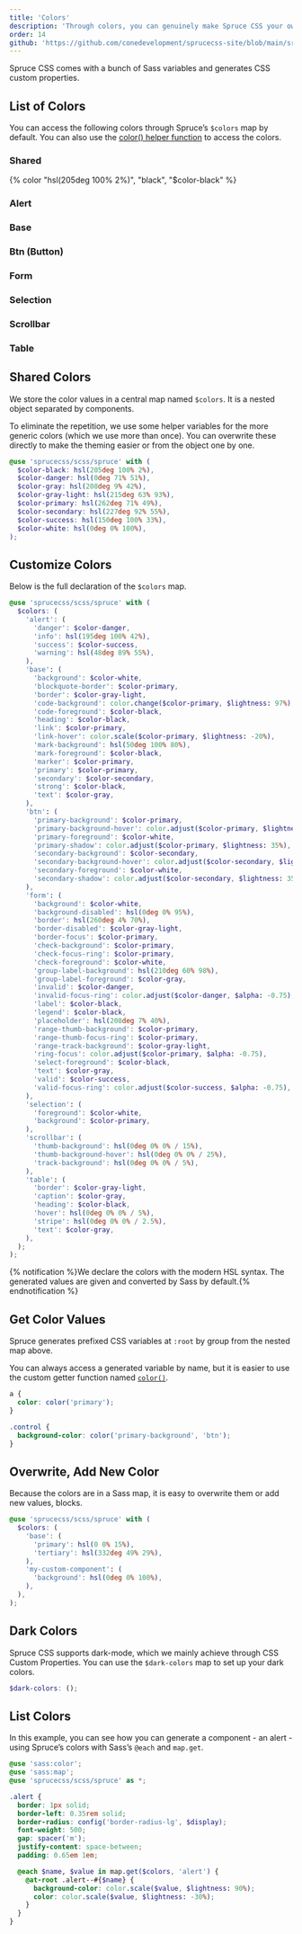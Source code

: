 ```yaml
---
title: 'Colors'
description: 'Through colors, you can genuinely make Spruce CSS your own. Control everything with the $colors map.'
order: 14
github: 'https://github.com/conedevelopment/sprucecss-site/blob/main/src/docs/sass/variables.mdx'
---
```


<p class="lead">Spruce CSS comes with a bunch of Sass variables and generates CSS custom properties.</p>

## List of Colors

You can access the following colors through Spruce’s `$colors` map by default. You can also use the [color() helper function](/docs/sass/functions#color) to access the colors.

<div class="l-color">
  <h3 class="l-color__title">Shared</h3>
  <div class="l-color__inner">
    {% color "hsl(205deg 100% 2%)", "black", "$color-black" %}
    <ColorCard
      color="hsl(205deg 100% 2%)"
      name="black"
      value="$color-black"
    />
    <ColorCard
      color="hsl(0deg 71% 51%)"
      name="danger"
      value="$color-danger"
    />
    <ColorCard
      color="hsl(208deg 9% 42%)"
      name="gray"
      value="$color-gray"
    />
    <ColorCard
      color="hsl(215deg 63% 93%)"
      name="gray light"
      value="$color-gray-light"
    />
    <ColorCard
      color="hsl(262deg 71% 49%)"
      name="primary"
      value="$color-primary"
    />
    <ColorCard
      color="hsl(227deg 92% 55%)"
      name="secondary"
      value="$color-secondary"
    />
    <ColorCard
      color="hsl(150deg 100% 33%)"
      name="success"
      value="$color-success"
    />
    <ColorCard
      bordered={true}
      color="hsl(0deg 0% 100%)"
      name="white"
      value="$color-white"
    />
  </div>
</div>

<div class="l-color">
  <h3 class="l-color__title">Alert</h3>
  <div class="l-color__inner">
    <ColorCard
      color="hsl(0deg 71% 51%)"
      name="danger"
      value="$color-danger"
    />
    <ColorCard
      color="hsl(195deg 100% 42%)"
      name="info"
      value="hsl(195deg 100% 42%)"
    />
    <ColorCard
      color="hsl(150deg 100% 33%)"
      name="success"
      value="$color-success"
    />
    <ColorCard
      color="hsl(48deg 89% 55%)"
      name="warning"
      value="hsl(48deg 89% 55%)"
    />
  </div>
</div>

<div class="l-color">
  <h3 class="l-color__title">Base</h3>
  <div class="l-color__inner">
    <ColorCard
      bordered={true}
      color="hsl(0deg 0% 100%)"
      name="background"
      value="$color-white"
    />
    <ColorCard
      color="hsl(262deg 71% 49%)"
      name="blockquote-border"
      value="$color-primary"
    />
    <ColorCard
      color="hsl(215deg 63% 93%)"
      name="border"
      value="$color-gray-light"
    />
    <ColorCard
      color="hsl(261.82deg 73.33% 97.06%)"
      name="code-background"
      value="color.change($color-primary, $lightness: 97%)"
    />
    <ColorCard
      color="hsl(205deg 100% 2%)"
      name="code-foreground"
      value="$color-black"
    />
    <ColorCard
      color="hsl(205deg 100% 2%)"
      name="heading"
      value="$color-black"
    />
    <ColorCard
      color="hsl(262deg 71% 49%)"
      name="link"
      value="$color-primary"
    />
    <ColorCard
      color="hsl(261.97deg 71% 39.22%)"
      name="link-hover"
      value="color.scale($color-primary, $lightness: -20%)"
    />
    <ColorCard
      color="hsl(50deg 100% 80%)"
      name="mark-background"
      value="hsl(50deg 100% 80%)"
    />
    <ColorCard
      color="hsl(205deg 100% 2%)"
      name="mark-foreground"
      value="$color-black"
    />
    <ColorCard
      color="hsl(262deg 71% 49%)"
      name="marker"
      value="$color-primary"
    />
    <ColorCard
      color="hsl(262deg 71% 49%)"
      name="primary"
      value="$color-primary"
    />
    <ColorCard
      color="hsl(227deg 92% 55%)"
      name="secondary"
      value="$color-secondary"
    />
    <ColorCard
      color="hsl(205deg 100% 2%)"
      name="strong"
      value="$color-black"
    />
    <ColorCard
      color="hsl(208deg 9% 42%)"
      name="text"
      value="$color-gray"
    />
  </div>
</div>

<div class="l-color">
  <h3 class="l-color__title">Btn (Button)</h3>
  <div class="l-color__inner">
    <ColorCard
      color="hsl(262deg 71% 49%)"
      name="primary-background"
      value="$color-primary"
    />
    <ColorCard
      color="hsl(262.13deg 70.85% 39.02%)"
      name="primary-background-hover"
      value="color.adjust($color-primary, $lightness: -10%)"
    />
    <ColorCard
      bordered={true}
      color="hsl(0deg 0% 100%)"
      name="primary-foreground"
      value="$color-white"
    />
    <ColorCard
      bordered={false}
      color="hsl(261.72deg 70.73% 83.92%)"
      name="primary-shadow"
      value="color.adjust($color-primary, $lightness: 35%)"
    />
    <ColorCard
      color="hsl(227deg 92% 55%)"
      name="secondary-background"
      value="$color-secondary"
    />
    <ColorCard
      color="hsl(226.92deg 92.14% 44.9%)"
      name="secondary-background-hover"
      value="color.adjust($color-secondary, $lightness: -10%)"
    />
    <ColorCard
      bordered={true}
      color="hsl(0deg 0% 100%)"
      name="secondary-foreground"
      value="$color-white"
    />
    <ColorCard
      bordered={false}
      color="hsl(227.23deg 92.16% 90%)"
      name="secondary-shadow"
      value="color.adjust($color-secondary, $lightness: 35%)"
    />
  </div>
</div>

<div class="l-color">
  <h3 class="l-color__title">Form</h3>
  <div class="l-color__inner">
    <ColorCard
      bordered={true}
      color="hsl(0deg 0% 100%)"
      name="background"
      value="$color-white"
    />
    <ColorCard
      color="hsl(0deg 0% 95%)"
      name="background-disabled"
      value="hsl(0deg 0% 95%)"
    />
    <ColorCard
      color="hsl(260deg 4% 70%)"
      name="border"
      value="hsl(260deg 4% 70%)"
    />
    <ColorCard
      color="hsl(215deg 63% 93%)"
      name="border-disabled"
      value="$color-gray-light"
    />
    <ColorCard
      color="hsl(262deg 71% 49%)"
      name="border-focus"
      value="$color-primary"
    />
    <ColorCard
      color="hsl(262deg 71% 49%)"
      name="check-background"
      value="$color-primary"
    />
    <ColorCard
      color="hsl(262deg 71% 49%)"
      name="check-focus-ring"
      value="$color-primary"
    />
    <ColorCard
      bordered={true}
      color="hsl(0deg 0% 100%)"
      name="check-foreground"
      value="$color-white"
    />
    <ColorCard
      bordered={true}
      color="hsl(210deg 60% 98%)"
      name="group-label-background"
      value="hsl(210deg 60% 98%)"
    />
    <ColorCard
      color="hsl(208deg 9% 42%)"
      name="group-label-foreground"
      value="$color-gray"
    />
    <ColorCard
      color="hsl(0deg 71% 51%)"
      name="invalid"
      value="$color-danger"
    />
    <ColorCard
      color="hsl(0deg 71.2% 50.98% / 25%)"
      name="invalid-focus-ring"
      value="color.adjust($color-danger, $alpha: -0.75)"
    />
    <ColorCard
      color="hsl(205deg 100% 2%)"
      name="label"
      value="$color-black"
    />
    <ColorCard
      color="hsl(205deg 100% 2%)"
      name="legend"
      value="$color-black"
    />
    <ColorCard
      color="hsl(208deg 7% 40%)"
      name="placeholder"
      value="hsl(208deg 7% 40%)"
    />
    <ColorCard
      color="hsl(262deg 71% 49%)"
      name="range-thumb-background"
      value="$color-primary"
    />
    <ColorCard
      color="hsl(262deg 71% 49%)"
      name="range-thumb-focus-ring"
      value="$color-primary"
    />
    <ColorCard
      color="hsl(215deg 63% 93%)"
      name="range-track-background"
      value="$color-gray-light"
    />
    <ColorCard
      color="hsl(261.91deg 71.2% 49.02% / 25%)"
      name="ring-focus"
      value="color.adjust($color-primary, $alpha: -0.75)"
    />
    <ColorCard
      color="hsl(205deg 100% 2%)"
      name="select-foreground"
      value="$color-black"
    />
    <ColorCard
      color="hsl(208deg 9% 42%)"
      name="text"
      value="$color-gray"
    />
    <ColorCard
      color="hsl(150deg 100% 33%)"
      name="valid"
      value="$color-success"
    />
    <ColorCard
      color="hsl(150deg 100% 32.94% / 25%)"
      name="valid-focus-ring"
      value="color.adjust($color-success, $alpha: -0.75)"
    />
  </div>
</div>

<div class="l-color">
  <h3 class="l-color__title">Selection</h3>
  <div class="l-color__inner">
    <ColorCard
      bordered={true}
      color="hsl(0deg 0% 100%)"
      name="foreground"
      value="$color-white"
    />
    <ColorCard
      color="hsl(262deg 71% 49%)"
      name="background"
      value="$color-primary"
    />
  </div>
</div>

<div class="l-color">
  <h3 class="l-color__title">Scrollbar</h3>
  <div class="l-color__inner">
    <ColorCard
      color="hsl(0deg 0% 0% / 15%)"
      name="thumb-background"
      value="hsl(0deg 0% 0% / 15%)"
    />
    <ColorCard
      color="hsl(0deg 0% 0% / 25%)"
      name="thumb-background-hover"
      value="hsl(0deg 0% 0% / 25%)"
    />
    <ColorCard
      color="hsl(0deg 0% 0% / 5%)"
      name="track-background"
      value="hsl(0deg 0% 0% / 5%)"
    />
  </div>
</div>

<div class="l-color">
  <h3 class="l-color__title">Table</h3>
  <div class="l-color__inner">
    <ColorCard
      color="hsl(215deg 63% 93%)"
      name="border"
      value="$color-gray-light"
    />
    <ColorCard
      color="hsl(208deg 9% 42%)"
      name="caption"
      value="$color-gray"
    />
    <ColorCard
      color="hsl(205deg 100% 2%)"
      name="heading"
      value="$color-black"
    />
    <ColorCard
      color="hsl(0deg 0% 0% / 5%)"
      name="hover"
      value="hsl(0deg 0% 0% / 5%)"
    />
    <ColorCard
      bordered={true}
      color="hsl(0deg 0% 0% / 2.5%)"
      name="stripe"
      value="hsl(0deg 0% 0% / 2.5%)"
    />
    <ColorCard
      color="hsl(208deg 9% 42%)"
      name="text"
      value="$color-gray"
    />
  </div>
</div>

## Shared Colors

We store the color values in a central map named `$colors`. It is a nested object separated by components.

To eliminate the repetition, we use some helper variables for the more generic colors (which we use more than once). You can overwrite these directly to make the theming easier or from the object one by one.

```scss
@use 'sprucecss/scss/spruce' with (
  $color-black: hsl(205deg 100% 2%),
  $color-danger: hsl(0deg 71% 51%),
  $color-gray: hsl(208deg 9% 42%),
  $color-gray-light: hsl(215deg 63% 93%),
  $color-primary: hsl(262deg 71% 49%),
  $color-secondary: hsl(227deg 92% 55%),
  $color-success: hsl(150deg 100% 33%),
  $color-white: hsl(0deg 0% 100%),
);
```

## Customize Colors

Below is the full declaration of the `$colors` map.

```scss
@use 'sprucecss/scss/spruce' with (
  $colors: (
    'alert': (
      'danger': $color-danger,
      'info': hsl(195deg 100% 42%),
      'success': $color-success,
      'warning': hsl(48deg 89% 55%),
    ),
    'base': (
      'background': $color-white,
      'blockquote-border': $color-primary,
      'border': $color-gray-light,
      'code-background': color.change($color-primary, $lightness: 97%),
      'code-foreground': $color-black,
      'heading': $color-black,
      'link': $color-primary,
      'link-hover': color.scale($color-primary, $lightness: -20%),
      'mark-background': hsl(50deg 100% 80%),
      'mark-foreground': $color-black,
      'marker': $color-primary,
      'primary': $color-primary,
      'secondary': $color-secondary,
      'strong': $color-black,
      'text': $color-gray,
    ),
    'btn': (
      'primary-background': $color-primary,
      'primary-background-hover': color.adjust($color-primary, $lightness: -10%),
      'primary-foreground': $color-white,
      'primary-shadow': color.adjust($color-primary, $lightness: 35%),
      'secondary-background': $color-secondary,
      'secondary-background-hover': color.adjust($color-secondary, $lightness: -10%),
      'secondary-foreground': $color-white,
      'secondary-shadow': color.adjust($color-secondary, $lightness: 35%),
    ),
    'form': (
      'background': $color-white,
      'background-disabled': hsl(0deg 0% 95%),
      'border': hsl(260deg 4% 70%),
      'border-disabled': $color-gray-light,
      'border-focus': $color-primary,
      'check-background': $color-primary,
      'check-focus-ring': $color-primary,
      'check-foreground': $color-white,
      'group-label-background': hsl(210deg 60% 98%),
      'group-label-foreground': $color-gray,
      'invalid': $color-danger,
      'invalid-focus-ring': color.adjust($color-danger, $alpha: -0.75),
      'label': $color-black,
      'legend': $color-black,
      'placeholder': hsl(208deg 7% 40%),
      'range-thumb-background': $color-primary,
      'range-thumb-focus-ring': $color-primary,
      'range-track-background': $color-gray-light,
      'ring-focus': color.adjust($color-primary, $alpha: -0.75),
      'select-foreground': $color-black,
      'text': $color-gray,
      'valid': $color-success,
      'valid-focus-ring': color.adjust($color-success, $alpha: -0.75),
    ),
    'selection': (
      'foreground': $color-white,
      'background': $color-primary,
    ),
    'scrollbar': (
      'thumb-background': hsl(0deg 0% 0% / 15%),
      'thumb-background-hover': hsl(0deg 0% 0% / 25%),
      'track-background': hsl(0deg 0% 0% / 5%),
    ),
    'table': (
      'border': $color-gray-light,
      'caption': $color-gray,
      'heading': $color-black,
      'hover': hsl(0deg 0% 0% / 5%),
      'stripe': hsl(0deg 0% 0% / 2.5%),
      'text': $color-gray,
    ),
  );
);
```

{% notification %}We declare the colors with the modern HSL syntax. The generated values are given and converted by Sass by default.{% endnotification %}

## Get Color Values

Spruce generates prefixed CSS variables at `:root` by group from the nested map above.

You can always access a generated variable by name, but it is easier to use the custom getter function named <a href="/docs/sass/functions/#color"><code>color()</code></a>.

```scss
a {
  color: color('primary');
}

.control {
  background-color: color('primary-background', 'btn');
}
```

## Overwrite, Add New Color

Because the colors are in a Sass map, it is easy to overwrite them or add new values, blocks.


```scss
@use 'sprucecss/scss/spruce' with (
  $colors: (
    'base': (
      'primary': hsl(0 0% 15%),
      'tertiary': hsl(332deg 49% 29%),
    ),
    'my-custom-component': (
      'background': hsl(0deg 0% 100%),
    ),
  ),
);
```

## Dark Colors

Spruce CSS supports dark-mode, which we mainly achieve through CSS Custom Properties. You can use the `$dark-colors` map to set up your dark colors.

```scss
$dark-colors: ();
```

## List Colors

In this example, you can see how you can generate a component - an alert - using Spruce’s colors with Sass’s `@each` and `map.get`.

```scss
@use 'sass:color';
@use 'sass:map';
@use 'sprucecss/scss/spruce' as *;

.alert {
  border: 1px solid;
  border-left: 0.35rem solid;
  border-radius: config('border-radius-lg', $display);
  font-weight: 500;
  gap: spacer('m');
  justify-content: space-between;
  padding: 0.65em 1em;

  @each $name, $value in map.get($colors, 'alert') {
    @at-root .alert--#{$name} {
      background-color: color.scale($value, $lightness: 90%);
      color: color.scale($value, $lightness: -30%);
    }
  }
}
```
